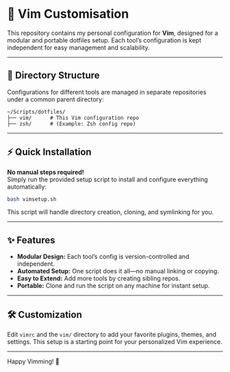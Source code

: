 # 🚀 Vim Customisation

This repository contains my personal configuration for **Vim**, designed for a modular and portable dotfiles setup. Each tool’s configuration is kept independent for easy management and scalability.

---

## 📁 Directory Structure

Configurations for different tools are managed in separate repositories under a common parent directory:

```
~/Scripts/dotfiles/
├── vim/      # This Vim configuration repo
├── zsh/      # (Example: Zsh config repo)
```

---

## ⚡️ Quick Installation

**No manual steps required!**  
Simply run the provided setup script to install and configure everything automatically:

```sh
bash vimsetup.sh
```

This script will handle directory creation, cloning, and symlinking for you.

---

## ✨ Features

- **Modular Design:** Each tool’s config is version-controlled and independent.
- **Automated Setup:** One script does it all—no manual linking or copying.
- **Easy to Extend:** Add more tools by creating sibling repos.
- **Portable:** Clone and run the script on any machine for instant setup.

---

## 🛠️ Customization

Edit `vimrc` and the `vim/` directory to add your favorite plugins, themes, and settings. This setup is a starting point for your personalized Vim experience.

---

Happy Vimming! 🎉
